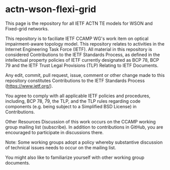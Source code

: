 # actn-wson-flexi-grid
This page is the repository for all IETF ACTN TE models for WSON and Fixed-grid networks. 

This repository is to faciliate IETF CCAMP WG's work item on optical impairment-aware topology model.
This repository relates to activities in the Internet Engineering Task Force (IETF). All material in this repository is considered Contributions to the IETF Standards Process, as defined in the intellectual property policies of IETF currently designated as BCP 78, BCP 79 and the IETF Trust Legal Provisions (TLP) Relating to IETF Documents.

Any edit, commit, pull request, issue, comment or other change made to this repository constitutes Contributions to the IETF Standards Process (https://www.ietf.org/).

You agree to comply with all applicable IETF policies and procedures, including, BCP 78, 79, the TLP, and the TLP rules regarding code components (e.g. being subject to a Simplified BSD License) in Contributions.

Other Resources
Discussion of this work occurs on the CCAMP working group mailing list (subscribe). In addition to contributions in GitHub, you are encouraged to participate in discussions there.

Note: Some working groups adopt a policy whereby substantive discussion of technical issues needs to occur on the mailing list.

You might also like to familiarize yourself with other working group documents.
